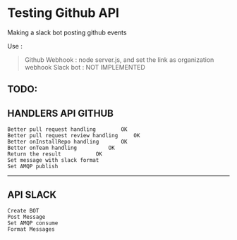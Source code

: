 # Testing Github API

Making a slack bot posting github events

Use : 

> Github Webhook : node server.js, and set the link as organization webhook
> Slack bot : NOT IMPLEMENTED



TODO:
---------------------
HANDLERS API GITHUB
---------------------
	Better pull request handling		OK
	Better pull request review handling 	OK
	Better onInstallRepo handling 		OK
	Better onTeam handling 			OK
	Return the result 			OK
	Set message with slack format
	Set AMQP publish
---------------------
API SLACK
---------------------
	Create BOT
	Post Message
	Set AMQP consume
	Format Messages